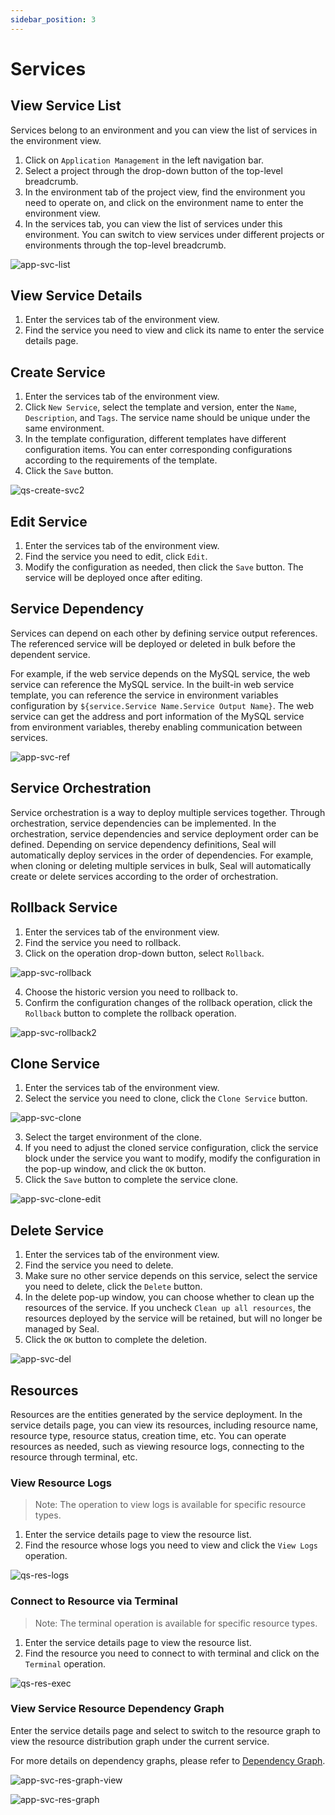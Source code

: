 ```yaml
---
sidebar_position: 3
---
```


# Services

## View Service List

Services belong to an environment and you can view the list of services in the environment view.

1. Click on `Application Management` in the left navigation bar.
2. Select a project through the drop-down button of the top-level breadcrumb.
3. In the environment tab of the project view, find the environment you need to operate on, and click on the environment name to enter the environment view.
4. In the services tab, you can view the list of services under this environment. You can switch to view services under different projects or environments through the top-level breadcrumb.

![app-svc-list](/img/v0.3.0/application/service/app-svc-list-en.png)

## View Service Details

1. Enter the services tab of the environment view.
2. Find the service you need to view and click its name to enter the service details page.

## Create Service

1. Enter the services tab of the environment view.
2. Click `New Service`, select the template and version, enter the `Name`, `Description`, and `Tags`. The service name should be unique under the same environment.
3. In the template configuration, different templates have different configuration items. You can enter corresponding configurations according to the requirements of the template.
4. Click the `Save` button.

![qs-create-svc2](/img/v0.3.0/quickstart/qs-create-svc2-en.png)

## Edit Service

1. Enter the services tab of the environment view.
2. Find the service you need to edit, click `Edit`.
3. Modify the configuration as needed, then click the `Save` button. The service will be deployed once after editing.

## Service Dependency

Services can depend on each other by defining service output references. The referenced service will be deployed or deleted in bulk before the dependent service.

For example, if the web service depends on the MySQL service, the web service can reference the MySQL service. In the built-in web service template, you can reference the service in environment variables configuration by `${service.Service Name.Service Output Name}`. The web service can get the address and port information of the MySQL service from environment variables, thereby enabling communication between services.

![app-svc-ref](/img/v0.3.0/application/service/app-svc-ref-en.png)

## Service Orchestration

Service orchestration is a way to deploy multiple services together. Through orchestration, service dependencies can be implemented. In the orchestration, service dependencies and service deployment order can be defined. Depending on service dependency definitions, Seal will automatically deploy services in the order of dependencies. For example, when cloning or deleting multiple services in bulk, Seal will automatically create or delete services according to the order of orchestration.

## Rollback Service

1. Enter the services tab of the environment view.
2. Find the service you need to rollback.
3. Click on the operation drop-down button, select `Rollback`.

![app-svc-rollback](/img/v0.3.0/application/service/app-svc-rollback-en.png)

4. Choose the historic version you need to rollback to.
5. Confirm the configuration changes of the rollback operation, click the `Rollback` button to complete the rollback operation.

![app-svc-rollback2](/img/v0.3.0/application/service/app-svc-rollback2-en.png)

## Clone Service

1. Enter the services tab of the environment view.
2. Select the service you need to clone, click the `Clone Service` button.

![app-svc-clone](/img/v0.3.0/application/service/app-svc-clone-en.png)

3. Select the target environment of the clone.
4. If you need to adjust the cloned service configuration, click the service block under the service you want to modify, modify the configuration in the pop-up window, and click the `OK` button.
5. Click the `Save` button to complete the service clone.

![app-svc-clone-edit](/img/v0.3.0/application/service/app-svc-clone-edit-en.png)

## Delete Service

1. Enter the services tab of the environment view.
2. Find the service you need to delete.
3. Make sure no other service depends on this service, select the service you need to delete, click the `Delete` button.
4. In the delete pop-up window, you can choose whether to clean up the resources of the service. If you uncheck `Clean up all resources`, the resources deployed by the service will be retained, but will no longer be managed by Seal.
5. Click the `OK` button to complete the deletion.

![app-svc-del](/img/v0.3.0/application/service/app-svc-del-en.png)

## Resources

Resources are the entities generated by the service deployment. In the service details page, you can view its resources, including resource name, resource type, resource status, creation time, etc. You can operate resources as needed, such as viewing resource logs, connecting to the resource through terminal, etc.

### View Resource Logs

> Note: The operation to view logs is available for specific resource types.

1. Enter the service details page to view the resource list.
2. Find the resource whose logs you need to view and click the `View Logs` operation.

![qs-res-logs](/img/v0.3.0/quickstart/qs-res-logs-en.png)

### Connect to Resource via Terminal

> Note: The terminal operation is available for specific resource types.

1. Enter the service details page to view the resource list.
2. Find the resource you need to connect to with terminal and click on the `Terminal` operation.

![qs-res-exec](/img/v0.3.0/quickstart/qs-res-exec-en.png)

### View Service Resource Dependency Graph

Enter the service details page and select to switch to the resource graph to view the resource distribution graph under the current service.

For more details on dependency graphs, please refer to [Dependency Graph](/application/graph).

![app-svc-res-graph-view](/img/v0.3.0/application/service/app-svc-res-graph-view-en.png)

![app-svc-res-graph](/img/v0.3.0/application/service/app-svc-res-graph-en.png)